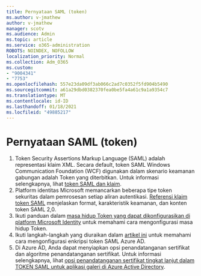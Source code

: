 ```yaml
---
title: Pernyataan SAML (token)
ms.author: v-jmathew
author: v-jmathew
manager: scotv
ms.audience: Admin
ms.topic: article
ms.service: o365-administration
ROBOTS: NOINDEX, NOFOLLOW
localization_priority: Normal
ms.collection: Adm_O365
ms.custom:
- "9004341"
- "7753"
ms.openlocfilehash: 557e23da09df3ab066c2ad7c0352f5fd904b5490
ms.sourcegitcommit: a61a29dbd0382370fea0be5fa4a61c9a1a9354c7
ms.translationtype: MT
ms.contentlocale: id-ID
ms.lasthandoff: 01/18/2021
ms.locfileid: "49885217"
---
```

# <a name="saml-assertions-tokens"></a>Pernyataan SAML (token)

1. Token Security Assertions Markup Language (SAML) adalah representasi klaim XML. Secara default, token SAML Windows Communication Foundation (WCF) digunakan dalam skenario keamanan gabungan adalah Token yang diterbitkan. Untuk informasi selengkapnya, lihat [token SAML dan klaim](https://docs.microsoft.com/dotnet/framework/wcf/feature-details/saml-tokens-and-claims).
2. Platform identitas Microsoft memancarkan beberapa tipe token sekuritas dalam pemrosesan setiap aliran autentikasi. [Referensi klaim token SAML](https://docs.microsoft.com/azure/active-directory/develop/reference-saml-tokens) menjelaskan format, karakteristik keamanan, dan konten token SAML 2,0.
3. Ikuti panduan dalam [masa hidup Token yang dapat dikonfigurasikan di platform Microsoft Identity](https://docs.microsoft.com/azure/active-directory/develop/active-directory-configurable-token-lifetimes) untuk memahami cara mengonfigurasi masa hidup Token.
4. Ikuti langkah-langkah yang diuraikan dalam [artikel ini](https://docs.microsoft.com/azure/active-directory/manage-apps/howto-saml-token-encryption) untuk memahami cara mengonfigurasi enkripsi token SAML Azure AD.
5. Di Azure AD, Anda dapat menyiapkan opsi penandatanganan sertifikat dan algoritme penandatanganan sertifikat. Untuk informasi selengkapnya, lihat [opsi penandatanganan sertifikat tingkat lanjut dalam TOKEN SAML untuk aplikasi galeri di Azure Active Directory](https://docs.microsoft.com/azure/active-directory/manage-apps/certificate-signing-options).
